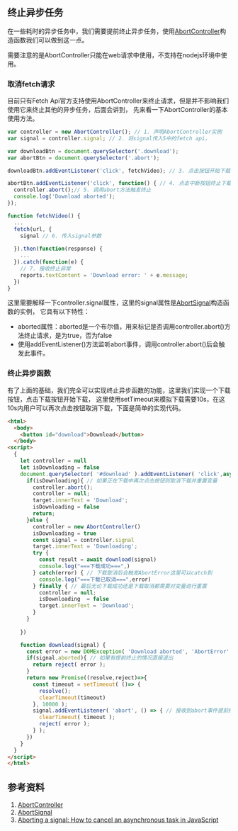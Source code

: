 ## 终止异步任务
在一些耗时的异步任务中，我们需要提前终止异步任务，使用[AbortController](https://developer.mozilla.org/en-US/docs/Web/API/AbortController)构造函数我们可以做到这一点。

需要注意的是AbortController只能在web请求中使用，不支持在nodejs环境中使用。

### 取消fetch请求

目前只有Fetch Api官方支持使用AbortController来终止请求，但是并不影响我们使用它来终止其他的异步任务，后面会讲到，
先来看一下AbortController的基本使用方法。

```js
var controller = new AbortController(); // 1. 声明AbortController实例
var signal = controller.signal; // 2. 将signal传入5中的fetch api，

var downloadBtn = document.querySelector('.download');
var abortBtn = document.querySelector('.abort');

downloadBtn.addEventListener('click', fetchVideo); // 3. 点击按钮开始下载音频

abortBtn.addEventListener('click', function() { // 4. 点击中断按钮终止下载
  controller.abort();// 5. 调用abort方法触发终止
  console.log('Download aborted');
});

function fetchVideo() {
  ...
  fetch(url, {
    signal // 6. 传入signal参数
  
  }).then(function(response) {
    ...
  }).catch(function(e) { 
    // 7. 接收终止异常
    reports.textContent = 'Download error: ' + e.message;
  })
}
```
这里需要解释一下controller.signal属性，这里的signal属性是[AbortSignal](https://developer.mozilla.org/en-US/docs/Web/API/AbortSignal)构造函数的实例，
它具有以下特性：
- aborted属性：aborted是一个布尔值，用来标记是否调用controller.abort()方法终止请求，是为true，否为false
- 使用addEventListener()方法监听abort事件，调用controller.abort()后会触发此事件。

### 终止异步函数

有了上面的基础，我们完全可以实现终止异步函数的功能，这里我们实现一个下载按钮，点击下载按钮开始下载，
这里使用setTimeout来模拟下载需要10s，在这10s内用户可以再次点击按钮取消下载，下面是简单的实现代码。

```html
<html>
  <body>
    <button id="download">Download</button>
  </body>
<script>
  {
    let controller = null
    let isDownloading = false
    document.querySelector( '#download' ).addEventListener( 'click',async ({target})=>{
      if(isDownloading){ // 如果正在下载中再次点击按钮则取消下载并重置变量
        controller.abort(); 
        controller = null;
        target.innerText = 'Download';
        isDownloading = false
        return;
      }else {
        controller = new AbortController()
        isDownloading = true
        const signal = controller.signal
        target.innerText = 'Downloading';
        try {
          const result = await download(signal) 
          console.log("===下载成功===",)
        } catch(error) { // 下载取消后会触发AbortError这里可以catch到
          console.log("===下载已取消===",error)
        } finally { // 最后无论下载成功还是下载取消都需要对变量进行重置
          controller = null;
          isDownloading  = false
          target.innerText = 'Download';
        }
      }
      
    })

    function download(signal) {
      const error = new DOMException( 'Download aborted', 'AbortError' );
      if(signal.aborted){ // 如果有提前终止的情况直接退出
        return reject( error );
      }
      return new Promise((resolve,reject)=>{
        const timeout = setTimeout( ()=> {
          resolve();
          clearTimeout(timeout)
        }, 10000 );
        signal.addEventListener( 'abort', () => { // 接收到abort事件提前结束
          clearTimeout( timeout );
          reject( error );
        } );
      })
    }
  }
</script>
</html>
```
## 参考资料
1. [AbortController](https://developer.mozilla.org/en-US/docs/Web/API/AbortController)
2. [AbortSignal](https://developer.mozilla.org/en-US/docs/Web/API/AbortSignal)
3. [Aborting a signal: How to cancel an asynchronous task in JavaScript](https://dev.to/ckeditor/aborting-a-signal-how-to-cancel-an-asynchronous-task-in-javascript-2g5e)